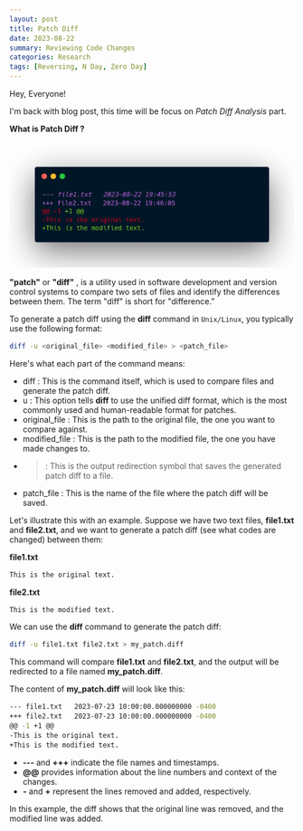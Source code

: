 ```yaml
---
layout: post
title: Patch Diff
date: 2023-08-22
summary: Reviewing Code Changes
categories: Research
tags: [Reversing, N Day, Zero Day]
---
```


Hey, Everyone! 

I'm back with blog post, this time will be focus on _Patch Diff Analysis_ part.

**What is Patch Diff ?**

<p align="center">
  <img src="/images/patch/patch-diff-logo.png"> 
</p>

**"patch"** or **"diff"** , is a utility used in software development and version control systems to compare two sets of files and identify the differences between them. The term "diff" is short for "difference.”

To generate a patch diff using the **diff** command in `Unix/Linux`, you typically use the following format:

```bash
diff -u <original_file> <modified_file> > <patch_file>
```
Here's what each part of the command means:

- diff : This is the command itself, which is used to compare files and generate the patch diff.
- u : This option tells **diff** to use the unified diff format, which is the most commonly used and human-readable format for patches.
- original_file : This is the path to the original file, the one you want to compare against.
- modified_file : This is the path to the modified file, the one you have made changes to.
- > : This is the output redirection symbol that saves the generated patch diff to a file.
- patch_file : This is the name of the file where the patch diff will be saved.

Let's illustrate this with an example. Suppose we have two text files, **file1.txt** and **file2.txt**, and we want to generate a patch diff (see what codes are changed) between them:

**file1.txt**

```bash
This is the original text.
```

**file2.txt**

```bash
This is the modified text.
```

We can use the **diff** command to generate the patch diff:

```bash
diff -u file1.txt file2.txt > my_patch.diff
```

This command will compare **file1.txt** and **file2.txt**, and the output will be redirected to a file named **my_patch.diff**. 

The content of **my_patch.diff** will look like this:

```bash
--- file1.txt	2023-07-23 10:00:00.000000000 -0400
+++ file2.txt	2023-07-23 10:00:00.000000000 -0400
@@ -1 +1 @@
-This is the original text.
+This is the modified text.
```

- **---** and **+++** indicate the file names and timestamps.
- **@@** provides information about the line numbers and context of the changes.
- **-** and **+** represent the lines removed and added, respectively.

In this example, the diff shows that the original line was removed, and the modified line was added.
